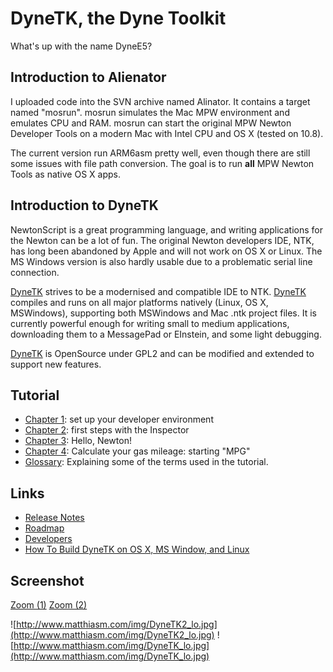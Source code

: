 # DyneTK, the Dyne Toolkit #

What's up with the name DyneE5?

## Introduction to Alienator ##

I uploaded code into the SVN archive named Alinator. It contains a target named "mosrun". mosrun simulates the Mac MPW environment and emulates CPU and RAM. mosrun can start the original MPW Newton Developer Tools on a modern Mac with Intel CPU and OS X (tested on 10.8).

The current version run ARM6asm pretty well, even though there are still some issues with file path conversion. The goal is to run **all** MPW Newton Tools as native OS X apps.

## Introduction to DyneTK ##

NewtonScript is a great programming language, and writing applications for the Newton can be a lot of fun. The original Newton developers IDE, NTK, has long been abandoned by Apple and will not work on OS X or Linux. The MS Windows version is also hardly usable due to a problematic serial line connection.

[DyneTK](DyneTK.md) strives to be a modernised and compatible IDE to NTK. [DyneTK](DyneTK.md) compiles and runs on all major platforms natively (Linux, OS X, MSWindows), supporting both MSWindows and Mac .ntk project files. It is currently powerful enough for writing small to medium applications, downloading them to a MessagePad or EInstein, and some light debugging.

[DyneTK](DyneTK.md) is OpenSource under GPL2 and can be modified and extended to support new features.

## Tutorial ##

  * [Chapter 1](TutorialChapter1.md): set up your developer environment
  * [Chapter 2](TutorialChapter2.md): first steps with the Inspector
  * [Chapter 3](TutorialChapter3.md): Hello, Newton!
  * [Chapter 4](TutorialChapter4.md): Calculate your gas mileage: starting "MPG"
  * [Glossary](TutorialGlossary.md): Explaining some of the terms used in the tutorial.

## Links ##

  * [Release Notes](DyneTKReleaseNotes.md)
  * [Roadmap](DyneTKRoadmap.md)
  * [Developers](DyneTKDevelopers.md)
  * [How To Build DyneTK on OS X, MS Window, and Linux](DyneTKHowToBuild.md)

## Screenshot ##

[Zoom (1)](http://www.matthiasm.com/img/DyneTK2.jpg)
[Zoom (2)](http://www.matthiasm.com/img/DyneTK.jpg)

![http://www.matthiasm.com/img/DyneTK2_lo.jpg](http://www.matthiasm.com/img/DyneTK2_lo.jpg)
![http://www.matthiasm.com/img/DyneTK_lo.jpg](http://www.matthiasm.com/img/DyneTK_lo.jpg)
